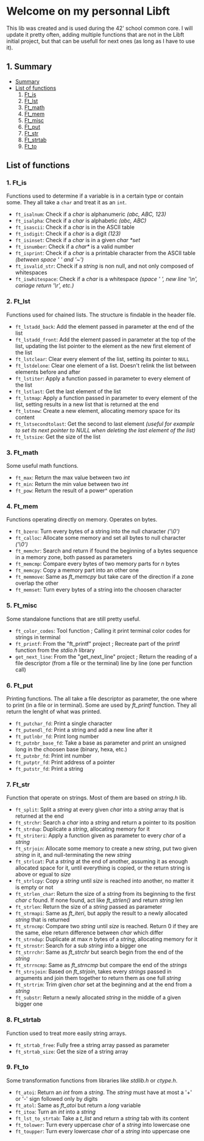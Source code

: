 # Welcome on my personnal Libft

This lib was created and is used during the 42' school common core. I will update it pretty often, adding multiple functions that are not in the Libft initial project, but that can be usefull for next ones (as long as I have to use it).

## 1. <a name='Summary'></a>Summary

* [Summary](#Summary)
* [List of functions](#Listoffunctions)
  1. [Ft_is](#Ft_is)
  2. [Ft_lst](#Ft_lst)
  3. [Ft_math](#Ft_math)
  4. [Ft_mem](#Ft_mem)
  5. [Ft_misc](#Ft_misc)
  6. [Ft_put](#Ft_put)
  7. [Ft_str](#Ft_str)
  8. [Ft_strtab](#Ft_strtab)
  9. [Ft_to](#Ft_to)

## <a name='Listoffunctions'></a>List of functions

### 1. <a name='Ft_is'></a>Ft_is

Functions used to determine if a variable is in a certain type or contain some. They all take a `char` and treat it as an `int`.

* `ft_isalnum`: Check if a _char_ is alphanumeric _(abc, ABC, 123)_
* `ft_isalpha`: Check if a _char_ is alphabetic _(abc, ABC)_
* `ft_isascii`: Check if a _char_ is in the ASCII table
* `ft_isdigit`: Check if a _char_ is a digit _(123)_
* `ft_isinset`: Check if a _char_ is in a given _char *set_
* `ft_isnumber`: Check if a _char*_ is a valid number
* `ft_isprint`: Check if a _char_ is a printable character from the ASCII table _(between space ' ' and '~')_
* `ft_isvalid_str`: Check if a _string_ is non null, and not only composed of whitespaces
* `ft_iswhitespace`: Check if a _char_ is a whitespace _(space ' ', new line '\n', cariage return '\r', etc.)_

### 2. <a name='Ft_lst'></a>Ft_lst

Functions used for chained lists. The structure is findable in the header file.

* `ft_lstadd_back`: Add the element passed in parameter at the end of the list
* `ft_lstadd_front`: Add the element passed in parameter at the top of the list, updating the list pointer to the element as the new first element of the list
* `ft_lstclear`: Clear every element of the list, setting its pointer to `NULL`
* `ft_lstdelone`: Clear one element of a list. Doesn't relink the list between elements before and after
* `ft_lstiter`: Apply a function passed in parameter to every element of the list
* `ft_lstlast`: Get the last element of the list
* `ft_lstmap`: Apply a function passed in parameter to every element of the list, setting results in a new list that is returned at the end
* `ft_lstnew`: Create a new element, allocating memory space for its content
* `ft_lstsecondtolast`: Get the second to last element _(useful for example to set its next pointer to NULL when deleting the last element of the list)_
* `ft_lstsize`: Get the size of the list

### 3. <a name='Ft_math'></a>Ft_math

Some useful math functions.

* `ft_max`: Return the max value between two _int_
* `ft_min`: Return the min value between two _int_
* `ft_pow`: Return the result of a power^ operation

### 4. <a name='Ft_mem'></a>Ft_mem

Functions operating directly on memory. Operates on bytes.

* `ft_bzero`: Turn every bytes of a string into the null character _('\0')_
* `ft_calloc`: Allocate some memory and set all bytes to null character _('\0')_
* `ft_memchr`: Search and return if found the beginning of a bytes sequence in a memory zone, both passed as parameters
* `ft_memcmp`: Compare every bytes of two memory parts for _n_ bytes
* `ft_memcpy`: Copy a memory part into an other one
* `ft_memmove`: Same as _ft\_memcpy_ but take care of the direction if a zone overlap the other
* `ft_memset`: Turn every bytes of a string into the choosen character

### 5. <a name='Ft_misc'></a>Ft_misc

Some standalone functions that are still pretty useful.

* `ft_color_codes`: Tool function ; Calling it print terminal color codes for strings in terminal
* `ft_printf`: From the "ft_printf" project ; Recreate part of the printf function from the _stdio.h_ library
* `get_next_line`: From the "get_next_line" project ; Return the reading of a file descriptor (from a file or the terminal) line by line (one per function call)

### 6. <a name='Ft_put'></a>Ft_put

Printing functions. The all take a file descriptor as parameter, the one where to print (in a file or in terminal). Some are used by _ft_printf_ function. They all return the lenght of what was printed.

* `ft_putchar_fd`: Print a single character
* `ft_putendl_fd`: Print a string and add a new line after it
* `ft_putlnbr_fd`: Print long number
* `ft_putnbr_base_fd`: Take a base as parameter and print an unsigned long in the choosen base (binary, hexa, etc.)
* `ft_putnbr_fd`: Print int number
* `ft_putptr_fd`: Print address of a pointer
* `ft_putstr_fd`: Print a string

### 7. <a name='Ft_str'></a>Ft_str

Function that operate on strings. Most of them are based on _string.h_ lib.

* `ft_split`: Split a _string_ at every given _char_ into a _string_ array that is returned at the end
* `ft_strchr`: Search a _char_ into a _string_ and return a pointer to its position
* `ft_strdup`: Duplicate a _string_, allocating memory for it
* `ft_striteri`: Apply a function given as parameter to every _char_ of a _string_
* `ft_strjoin`: Allocate some memory to create a new _string_, put two given _string_ in it, and null-terminating the new _string_
* `ft_strlcat`: Put a _string_ at the end of another, assuming it as enough allocated space for it, until everything is copied, or the return string is above or egual to _size_
* `ft_strlcpy`: Copy a _string_ until _size_ is reached into another, no matter it is empty or not
* `ft_strlen_char`: Return the size of a _string_ from its beginning to the first _char c_ found. If none found, act like _ft\_strlen()_ and return _string_ len
* `ft_strlen`: Return the size of a _string_ passed as parameter
* `ft_strmapi`: Same as _ft\_iteri_, but apply the result to a newly allocated _string_ that is returned
* `ft_strncmp`: Compare two _string_ until _size_ is reached. Return 0 if they are the same, else return difference between _char_ which differ
* `ft_strndup`: Duplicate at max _n_ bytes of a _string_, allocating memory for it
* `ft_strnstr`: Search for a sub _string_ into a bigger one
* `ft_strrchr`: Same as _ft\_strchr_ but search begin from the end of the _string_
* `ft_strrncmp`: Same as _ft\_strncmp_ but compare the end of the _strings_
* `ft_strsjoin`: Based on _ft\_strjoin_, takes every _strings_ passed in arguments and join them together to return them as one full _string_
* `ft_strtrim`: Trim given _char_ set at the beginning and at the end from a _string_
* `ft_substr`: Return a newly allocated _string_ in the middle of a given bigger one

### 8. <a name='Ft_strtab'></a>Ft_strtab

Function used to treat more easily string arrays.

* `ft_strtab_free`: Fully free a string array passed as parameter
* `ft_strtab_size`: Get the size of a string array

### 9. <a name='Ft_to'></a>Ft_to

Some transformation functions from libraries like _stdlib.h_ or _ctype.h_.

* `ft_atoi`: Return an _int_ from a _string_. The _string_ must have at most a '+' or '-' sign followed only by digits
* `ft_atol`: Same as _ft\_atoi_ but return a _long_ variable
* `ft_itoa`: Turn an _int_ into a _string_
* `ft_lst_to_strtab`: Take a _t\_list_ and return a _string_ tab with its content
* `ft_tolower`: Turn every uppercase _char_ of a _string_ into lowercase one
* `ft_toupper`: Turn every lowercase _char_ of a _string_ into uppercase one

<!-- TODO: ft_strscat - super strcat with args : concat multiple strings together -->
<!-- TODO: ft_sortarray, ft_getarraylen, ft_revarray -->
<!-- TODO: ft_math (sqrt, fact, fibo, isprime, findnextprime) -->
<!-- TODO: ft_putdec_fd -->
